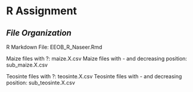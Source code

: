 # R Assignment


## _File Organization_

R Markdown File: EEOB_R_Naseer.Rmd

Maize files with ?: maize.X.csv
Maize files with - and decreasing position: sub_maize.X.csv

Teosinte files with ?: teosinte.X.csv
Teosinte files with - and decreasing position: sub_teosinte.X.csv
